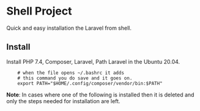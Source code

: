 # Shell Project
Quick and easy installation the Laravel from shell.


## Install
Install PHP 7.4, Composer, Laravel, Path Laravel in the Ubuntu 20.04.

```base
    # when the file opens ~/.bashrc it adds 
    # this command you do save and it goes on.
    export PATH="$HOME/.config/composer/vendor/bin:$PATH"
```

**Note**:
In cases where one of the following is installed then it is deleted and <br>only the steps needed for installation are left.
